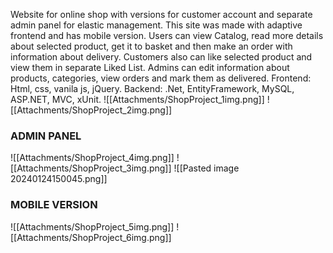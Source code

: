 
Website for online  shop with versions for customer account and separate admin panel for elastic management. This site was made with adaptive frontend and has mobile version.
Users can view Catalog, read more details about selected product, get it to basket and then make an order with information about delivery. Customers also can like selected product and view them in separate Liked List.
Admins can edit information about products, categories, view orders and mark them as delivered.
Frontend: Html, css, vanila js, jQuery.
Backend: .Net, EntityFramework, MySQL, ASP.NET, MVC, xUnit.
![[Attachments/ShopProject_1img.png]]
![[Attachments/ShopProject_2img.png]]
### ADMIN PANEL
![[Attachments/ShopProject_4img.png]]
![[Attachments/ShopProject_3img.png]]
![[Pasted image 20240124150045.png]]
### MOBILE VERSION
![[Attachments/ShopProject_5img.png]]
![[Attachments/ShopProject_6img.png]]
